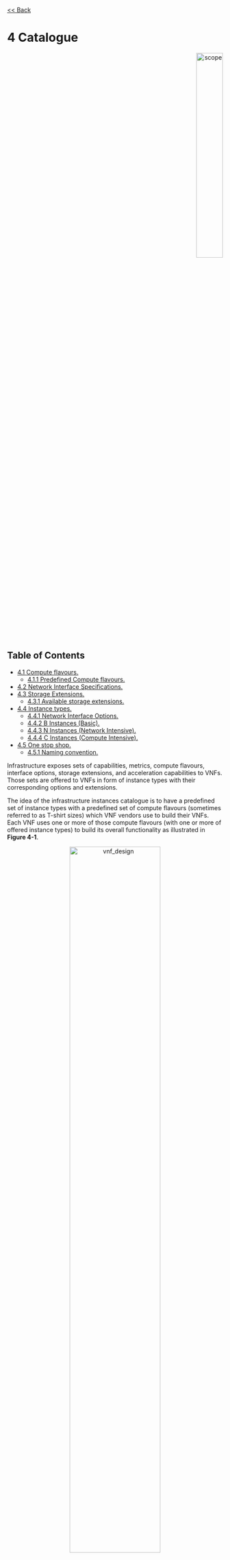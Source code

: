 [<< Back](../../ref_model)
# 4	Catalogue
<p align="right"><img src="../figures/bogo_sdc.png" alt="scope" title="Scope" width="35%"/></p>


## Table of Contents
* [4.1 Compute flavours.](#4.1)
  * [4.1.1 Predefined Compute flavours.](#4.1.1)
* [4.2 Network Interface Specifications.](#4.2)
* [4.3 Storage Extensions.](#4.3)
  * [4.3.1 Available storage extensions.](#4.3.1)
* [4.4 Instance types.](#4.4)
  * [4.4.1 Network Interface Options.](#4.4.1)
  * [4.4.2 B Instances (Basic).](#4.4.2)
  * [4.4.3 N Instances (Network Intensive).](#4.4.3)
  * [4.4.4 C Instances (Compute Intensive).](#4.4.4)
* [4.5 One stop shop.](#4.5)
  * [4.5.1 Naming convention.](#4.5.1)

Infrastructure exposes sets of capabilities, metrics, compute flavours, interface options, storage extensions, and acceleration capabilities to VNFs. Those sets are offered to VNFs in form of instance types with their corresponding options and extensions.

The idea of the infrastructure instances catalogue is to have a predefined set of instance types with a predefined set of compute flavours (sometimes referred to as T-shirt sizes) which VNF vendors use to build their VNFs. Each VNF uses one or more of those compute flavours (with one or more of offered instance types) to build its overall functionality as illustrated in **Figure 4-1**.

<p align="center"><img src="../figures/ch04_vnf_design.PNG" alt="vnf_design" title="VNF Design" width="65%"/></p>
<p align="center"><b>Figure 4-1:</b> VNFs built against standard instance types and compute flavours.</p>

<a name="4.1"></a>
## 4.1 Compute flavours

Flavours represent the compute, memory, storage capacity, and management network resource templates that are used to create the VMs on the compute hosts. Each VM instance is given a flavour (resource template), which determines the instance’s core, memory and storage characteristics. 

Flavours can also specify secondary ephemeral storage, swap disk, etc. A compute flavour geometry consists of the following elements:

Element |Description 
--------|----------
Name	|A descriptive name
Virtual compute resources (aka vCPUs) |Number of virtual compute resources (vCPUs) presented to the instance.
Memory MB	|Instance memory in megabytes. 
Ephemeral/Local Disk |Specifies the size of an ephemeral data disk that exists only for the life of the instance. Default value is 0.<br />The ephemeral disk may be partitioned into boot (base image) and swap space disks. 
Is Public	|Boolean value, whether flavor is available to all users or private to the project it was created in. Defaults to True.

<p align="center"><b>Table 4-1:</b> Flavour Geometry Specification.</p>

<a name="4.1.1"></a>
###  4.1.1	Predefined Compute flavours
The intent of the following flavours list is to be comprehensive and yet effective to cover both IT and NFV workloads. The compute flavours are specified relative to the standardised “large” flavour. The standard “large” flavour configuration consists of 4 vCPUs, 8 GB of RAM and 80 GB of local disk, and the resulting instance will have a management interface of 1 Gbps. The “medium” flavour is half the size of a large and small is half the size of medium. The tiny flavour is a special sized flavour.

>_*Note:*_ Customised (Parameterized) flavours can be used in concession by operators and , if needed, are  created using TOSCA, HEAT templates and/or VIM APIs.

.conf |vCPU ("c") |RAM ("r") |Local Disk ("d") | Managmenet Interface
-----|------------|----------|-----|-----
.tiny	|1	|512 MB	|1 GB	|1 Gbps
.small	|1	|2 GB	|20 GB 	|1 Gbps
.medium	|2	|4 GB	|40 GB	|1 Gbps
.large	|4	|8 GB	|80 GB	|1 Gbps
.2xlarge*	|8	|16 GB	|160 GB	|1 Gbps
.4xlarge*	|16	|32 GB	|320 GB	|1 Gbps

<p align="center"><b>Table 4-2:</b> Predefined Compute flavours.</p>

> _*These compute flavours are intended to be used for transitional purposes and VNF vendors are expected to consume smaller flavours and adopt micro server’s designs for their VNFs_

<a name="4.2"></a>
## 4.2 Network Interface Specifications

The network interface specifications extend the flavour customization to specify the network interface “n” followed by the interface bandwidth (in Gbps) and an alphabetic character defining the number of interfaces with that bandwidth; multiple network interface bandwidths, where network interfaces of different bandwidths exist, can be specified by repeating the “n” option.
```
<network interface bandwidth option> :: <”n”><number (bandwidth in Gbps)>< # of interfaces of that bandwidth>
<number of interfaces> :: <”” | “D” | “T” | “Q” | “P” | “H”> 
where “” represents 1x, “D” 2x, “T” 3x, “Q” 4x, “p” 5x and “H” 6x interfaces of the given bandwidth.
```

Virtual network interface option	|Description (Bandwidth in Gbps)
---|---
n1, n10, n1T, n1Q, n1P, n1H	|1x 1, 2x 1, 3x 1, 4x 1, 5x 1, 6x 1 Gbps
n10, n10D, n10T, n10Q, n10P, n10H	|1x 10, 2x 10, 3x 10, 4x 10, 5x 10, 6x 10 Gbps
n25, n25D, n25T, n25Q, n25P, n25H	|1x 25, 2x 25, 3x 25, 4x 25, 5x 25, 6x 25 Gbps
n50, n50D, n50T, n50Q, n50P, n50H	|1x 50, 2x 50, 36x 50, 4x 50, 5x 50, 6x 50 Gbps
n100, n100D, n100T, n100Q, n100P, n100H	|1x 100, 2x 100, 3x 100, 4x 100, 5x 100, 6x 100 Gbps

<p align="center"><b>Table 4-3:</b> Virtual Network Interface Specification Examples.</p>

<a name="4.3"></a>
##  4.3 Storage Extensions
Multiple non-ephemeral storage volumes can be attached to virtual computes (*replace with decided term*) for persistent data storage. Each of those volumes can be configured with the required performance catagories (*storage performance prfiles*).

.conf	|Read IO/s	|Write IO/s	Read |Throughput (MB/s)	|Write Throughput (MB/s)
---|---|---|---|---
.bronze	|Up to 3K	|Up to 15K	|Up to 180	|Up to 120
.silver	|Up to 60K	|Up to 30K	|Up to 1200	|Up to 400
.gold	|Up to 680K	|Up to 360K	|Up to 2650	|Up to 1400

<p align="center"><b>Table 4-4:</b> Storage Performance Profiles.</p>

<a name="4.3.1"></a>
### 4.3.1 Available storage extensions
These are non-ephemeral storage extensions that can be provided to VNFs for persistent data storage. More than one storage extension can be provided to a single VNF-C. Add comment about CEPH distributed storage. (Potentially create new profile for it).

| .conf | capacity | Read IOPS | Write IOPS | Read Throughput (MB/s) | Write Throughput (MB/s) |
|----------|----------|------------|------------|------------------------|-------------------------|
| .bronze1 | 100GB | Up to 3K | Up to 15K | Up to 180 | Up to 120 |
| .bronze2 | 200GB | Up to 3K | Up to 15K | Up to 180 | Up to 120 |
| .bronze3 | 300GB | Up to 3K | Up to 15K | Up to 180 | Up to 120 |
| .silver1 | 100GB | Up to 60K | Up to 30K | Up to 1200 | Up to 400 |
| .silver2 | 200GB | Up to 60K | Up to 30K | Up to 1200 | Up to 400 |
| .silver3 | 300GB | Up to 60K | Up to 30K | Up to 1200 | Up to 400 |
| .gold1 | 100GB | Up to 680K | Up to 360K | Up to 2650 | Up to 1400 |
| .gold2 | 200GB | Up to 680K | Up to 360K | Up to 2650 | Up to 1400 |
| .gold3 | 300GB | Up to 680K | Up to 360K | Up to 2650 | Up to 1400 |

<p align="center"><b>Table 4-5:</b> Storage extensions for compute flavours.</p>

<a name="4.4"></a>
## 4.4 Instance types

<a name="4.4.1"></a>
### 4.4.1 Network Interface Options
**Table 4-6** below shows the various network interfaces options (from Table 4-4) are available for which profile type (Up to 6 interfaces are possible).

| Virtual interface option* | Basic Type | Network Intensive Type | Compute Intensive Type
|---------------------------|-----|-----|-----
n1, n10, n1T*, n1Q*, n1P*, n1H*	| Y | N |N
n10, n10D, n10T*, n10Q*, n10P*, n10H*	| Y | Y | Y
n25, n25D, n25T*, n25Q*, n25P*, n25H*	| N | Y | Y
n50, n50D, n50T*, n50Q*, n50P*, n50H*	| N | Y | Y
n100, n100D, n100T*, n100Q*, n100P*, n100H* | N | Y | N

<p align="center"><b>Table 4-6:</b> Virtual NIC interfaces options</p>

> _*These options are intended to be used for transitional purposes. VNFs are expected to use minimum number of interfaces and adopt micro-servers design principles._

<a name="4.4.2"></a>
### 4.4.2	B Instances (Basic)
This is the basic type of infrastructure profiles and is intended to be used for both IT workloads as well as NFV workloads. It has limited IO capabilities (up to 10Gbps Network interface) with a wide range of compute flavours. This instance type is intended to be available in any data centre within any Operator’s network.

<a name="4.4.3"></a>
### 4.4.3	N Instances (Network Intensive)
This instance type is intended to be used for those applications that has high network throughput requirements (up to 50Gbps). This instance type is more intended for VNFs and is expected to be available in regional (distributed) data centres and more towards the access networks.

#### 4.4.3.1	Network Acceleration Extensions
N instance types can come with Network Acceleration extensions to assist VNFs offloading some of their network intensive operations to hardware. The list below is preliminary and is expected to grow as more network acceleration resources are developed and standardized. Those interfaces are aligned with ETSI NFV IFA 002 [4].

| .conf | Interface type | Description |
|------------|----------------|-----------------------------------------|
| .il-ipsec | virtio-ipsec* | In-line IPSec acceleration |
| .la-crypto | virtio-crypto | Look-Aside encryption/decryption engine |

<p align="center"><b>Table 4-7:</b> Acceleration extensions for N instance type.</p>

> _*Need to work with relevant open source communities to create missing interfaces._

<a name="4.4.4"></a>
### 4.4.4	C Instances (Compute Intensive)
This instance type is intended to be used for those applications that has high compute requirements and can take advantage of acceleration technologies such as GPU, FPGA, etc. This instance type is intended to be available in local data centers and more towards the Edge of the network.

#### 4.4.4.1	Compute acceleration extensions
C instance types can come with compute acceleration extensions to assist VNF/applications offloading some of their compute intensive operations to hardware. The list below is preliminary and is expected to grow as more compute acceleration resources are developed and standardized.

| .conf | Interface type | Description |
|------------|----------------|-----------------------------------------|
| .la-trans | virtio-trans* | Look-Aside Transcoding acceleration |
| .la-programmable | virtio-programmable | Look-Aside programmable acceleration |

<p align="center"><b>Table 4-8:</b> Acceleration extensions for C instance type.</p>

> _*Need to work with relevant open source communities to create missing interfaces._

<a name="4.5"></a>
## 4.5	One stop shop

<a name="4.5.1"></a>
### 4.5.1	Naming convention
An entry in the infrastructure profile catalogue can be referenced using the following naming convention.

`B/N/C <I opt> . <flavour> . <S ext> . <A ext>`

Whereas:
- **B/N/C**: specifies the instance type (Basic, Network Intensive, and Compute Intensive)
- **\<I opt>**: specifies the interface option of the instant.
- **\<flavour>**: specifies the compute flavour.
- **\<S ext>**: specifies an optional storage extension.
- **\<A ext>**: specifies an optional acceleration extension for either N or H instance types.

<p align="center"><img src="../figures/ch04_one_stop_shop.PNG" alt="one_stop_shop" title="One Stop Shop" width="100%"/></p>
<p align="center"><b>Figure 4-2:</b> Infrastructure Instances catalogue.</p>


